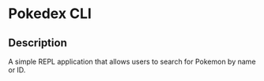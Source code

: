 # Pokedex CLI

## Description
A simple REPL application that allows users to search for Pokemon by name or ID.

